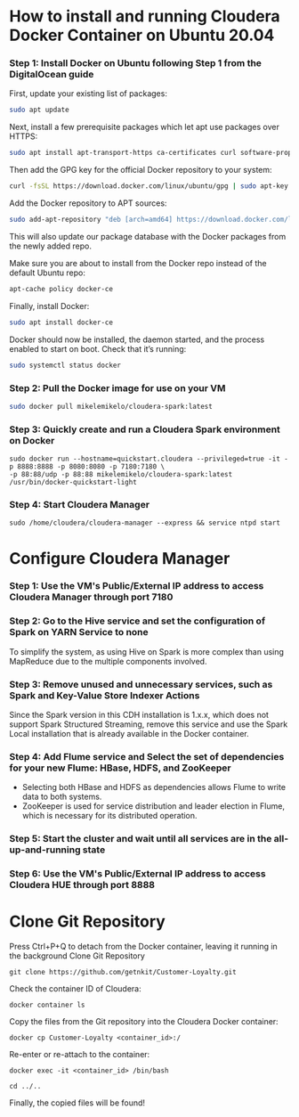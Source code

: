 # How to install and running Cloudera Docker Container on Ubuntu 20.04
### Step 1: Install Docker on Ubuntu following Step 1 from the DigitalOcean guide 
First, update your existing list of packages:
```bash
sudo apt update
```
Next, install a few prerequisite packages which let apt use packages over HTTPS:
```bash
sudo apt install apt-transport-https ca-certificates curl software-properties-common
```
Then add the GPG key for the official Docker repository to your system:
```bash
curl -fsSL https://download.docker.com/linux/ubuntu/gpg | sudo apt-key add -
```
Add the Docker repository to APT sources:
```bash
sudo add-apt-repository "deb [arch=amd64] https://download.docker.com/linux/ubuntu focal stable"
```
This will also update our package database with the Docker packages from the newly added repo.

Make sure you are about to install from the Docker repo instead of the default Ubuntu repo:
```bash
apt-cache policy docker-ce
```
Finally, install Docker:
```bash
sudo apt install docker-ce
```
Docker should now be installed, the daemon started, and the process enabled to start on boot. Check that it’s running:
```bash
sudo systemctl status docker
```
### Step 2: Pull the Docker image for use on your VM
```bash
sudo docker pull mikelemikelo/cloudera-spark:latest
``` 
### Step 3: Quickly create and run a Cloudera Spark environment on Docker
```
sudo docker run --hostname=quickstart.cloudera --privileged=true -it -p 8888:8888 -p 8080:8080 -p 7180:7180 \
-p 88:88/udp -p 88:88 mikelemikelo/cloudera-spark:latest /usr/bin/docker-quickstart-light
```
### Step 4: Start Cloudera Manager
```
sudo /home/cloudera/cloudera-manager --express && service ntpd start
```
# Configure Cloudera Manager
### Step 1: Use the VM's Public/External IP address to access Cloudera Manager through port 7180
### Step 2: Go to the Hive service and set the configuration of Spark on YARN Service to none
To simplify the system, as using Hive on Spark is more complex than using MapReduce due to the multiple components involved.
### Step 3: Remove unused and unnecessary services, such as Spark and Key-Value Store Indexer Actions
Since the Spark version in this CDH installation is 1.x.x, which does not support Spark Structured Streaming, remove this service and use the Spark Local installation that is already available in the Docker container.
### Step 4: Add Flume service and Select the set of dependencies for your new Flume: HBase, HDFS, and ZooKeeper
* Selecting both HBase and HDFS as dependencies allows Flume to write data to both systems.
* ZooKeeper is used for service distribution and leader election in Flume, which is necessary for its distributed operation.
### Step 5: Start the cluster and wait until all services are in the all-up-and-running state
### Step 6: Use the VM's Public/External IP address to access Cloudera HUE through port 8888

# Clone Git Repository
Press Ctrl+P+Q to detach from the Docker container, leaving it running in the background
Clone Git Repository
```
git clone https://github.com/getnkit/Customer-Loyalty.git
```
Check the container ID of Cloudera:
```
docker container ls
```
Copy the files from the Git repository into the Cloudera Docker container:
```
docker cp Customer-Loyalty <container_id>:/
```
Re-enter or re-attach to the container:
```
docker exec -it <container_id> /bin/bash
```
```
cd ../..
```
Finally, the copied files will be found!
